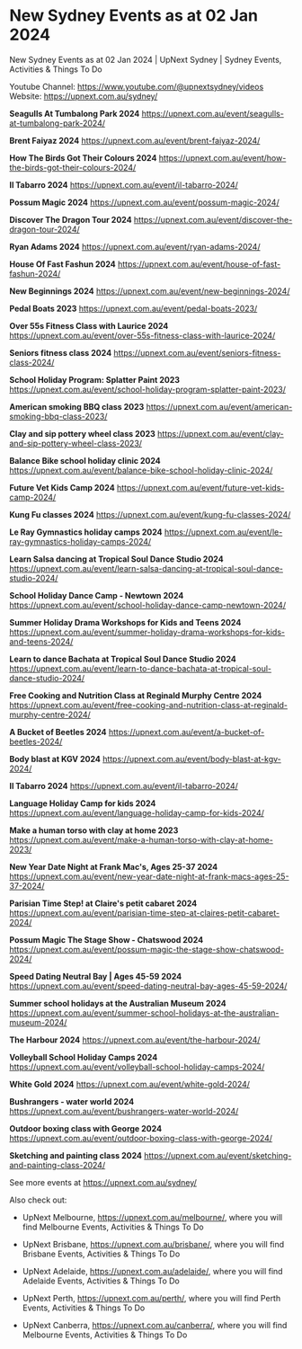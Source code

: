 # New Sydney Events as at 02 Jan 2024
New Sydney Events as at 02 Jan 2024 | UpNext Sydney | Sydney Events, Activities &amp; Things To Do

Youtube Channel: https://www.youtube.com/@upnextsydney/videos 
Website: https://upnext.com.au/sydney/


**Seagulls At Tumbalong Park 2024**
 https://upnext.com.au/event/seagulls-at-tumbalong-park-2024/

**Brent Faiyaz 2024**
 https://upnext.com.au/event/brent-faiyaz-2024/

**How The Birds Got Their Colours 2024**
 https://upnext.com.au/event/how-the-birds-got-their-colours-2024/

**Il Tabarro 2024**
 https://upnext.com.au/event/il-tabarro-2024/

**Possum Magic 2024**
 https://upnext.com.au/event/possum-magic-2024/

**Discover The Dragon Tour 2024**
 https://upnext.com.au/event/discover-the-dragon-tour-2024/

**Ryan Adams 2024**
 https://upnext.com.au/event/ryan-adams-2024/

**House Of Fast Fashun 2024**
 https://upnext.com.au/event/house-of-fast-fashun-2024/

**New Beginnings 2024**
 https://upnext.com.au/event/new-beginnings-2024/

**Pedal Boats 2023**
 https://upnext.com.au/event/pedal-boats-2023/

**Over 55s Fitness Class with Laurice 2024**
 https://upnext.com.au/event/over-55s-fitness-class-with-laurice-2024/

**Seniors fitness class 2024**
 https://upnext.com.au/event/seniors-fitness-class-2024/

**School Holiday Program: Splatter Paint 2023**
 https://upnext.com.au/event/school-holiday-program-splatter-paint-2023/

**American smoking BBQ class 2023**
 https://upnext.com.au/event/american-smoking-bbq-class-2023/

**Clay and sip pottery wheel class 2023**
 https://upnext.com.au/event/clay-and-sip-pottery-wheel-class-2023/

**Balance Bike school holiday clinic 2024**
 https://upnext.com.au/event/balance-bike-school-holiday-clinic-2024/

**Future Vet Kids Camp 2024**
 https://upnext.com.au/event/future-vet-kids-camp-2024/

**Kung Fu classes 2024**
 https://upnext.com.au/event/kung-fu-classes-2024/

**Le Ray Gymnastics holiday camps 2024**
 https://upnext.com.au/event/le-ray-gymnastics-holiday-camps-2024/

**Learn Salsa dancing at Tropical Soul Dance Studio 2024**
 https://upnext.com.au/event/learn-salsa-dancing-at-tropical-soul-dance-studio-2024/

**School Holiday Dance Camp - Newtown 2024**
 https://upnext.com.au/event/school-holiday-dance-camp-newtown-2024/

**Summer Holiday Drama Workshops for Kids and Teens 2024**
 https://upnext.com.au/event/summer-holiday-drama-workshops-for-kids-and-teens-2024/

**Learn to dance Bachata at Tropical Soul Dance Studio 2024**
 https://upnext.com.au/event/learn-to-dance-bachata-at-tropical-soul-dance-studio-2024/

**Free Cooking and Nutrition Class at Reginald Murphy Centre 2024**
 https://upnext.com.au/event/free-cooking-and-nutrition-class-at-reginald-murphy-centre-2024/

**A Bucket of Beetles 2024**
 https://upnext.com.au/event/a-bucket-of-beetles-2024/

**Body blast at KGV 2024**
 https://upnext.com.au/event/body-blast-at-kgv-2024/

**Il Tabarro 2024**
 https://upnext.com.au/event/il-tabarro-2024/

**Language Holiday Camp for kids 2024**
 https://upnext.com.au/event/language-holiday-camp-for-kids-2024/

**Make a human torso with clay at home 2023**
 https://upnext.com.au/event/make-a-human-torso-with-clay-at-home-2023/

**New Year Date Night at Frank Mac's, Ages 25-37 2024**
 https://upnext.com.au/event/new-year-date-night-at-frank-macs-ages-25-37-2024/

**Parisian Time Step! at Claire's petit cabaret 2024**
 https://upnext.com.au/event/parisian-time-step-at-claires-petit-cabaret-2024/

**Possum Magic The Stage Show - Chatswood 2024**
 https://upnext.com.au/event/possum-magic-the-stage-show-chatswood-2024/

**Speed Dating Neutral Bay | Ages 45-59 2024**
 https://upnext.com.au/event/speed-dating-neutral-bay-ages-45-59-2024/

**Summer school holidays at the Australian Museum 2024**
 https://upnext.com.au/event/summer-school-holidays-at-the-australian-museum-2024/

**The Harbour 2024**
 https://upnext.com.au/event/the-harbour-2024/

**Volleyball School Holiday Camps 2024**
 https://upnext.com.au/event/volleyball-school-holiday-camps-2024/

**White Gold 2024**
 https://upnext.com.au/event/white-gold-2024/

**Bushrangers - water world 2024**
 https://upnext.com.au/event/bushrangers-water-world-2024/

**Outdoor boxing class with George 2024**
 https://upnext.com.au/event/outdoor-boxing-class-with-george-2024/

**Sketching and painting class 2024**
 https://upnext.com.au/event/sketching-and-painting-class-2024/



See more events at https://upnext.com.au/sydney/


Also check out:

* UpNext Melbourne, https://upnext.com.au/melbourne/, where you will find Melbourne Events, Activities & Things To Do

* UpNext Brisbane, https://upnext.com.au/brisbane/, where you will find Brisbane Events, Activities & Things To Do

* UpNext Adelaide, https://upnext.com.au/adelaide/, where you will find Adelaide Events, Activities & Things To Do

* UpNext Perth, https://upnext.com.au/perth/, where you will find Perth Events, Activities & Things To Do

* UpNext Canberra, https://upnext.com.au/canberra/, where you will find Melbourne Events, Activities & Things To Do